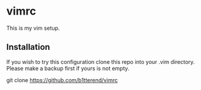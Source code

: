 vimrc
=====

This is my vim setup.

Installation
---

If you wish to try this configuration clone this repo into your .vim directory.
Please make a backup first if yours is not empty.

git clone https://github.com/b1tterend/vimrc
